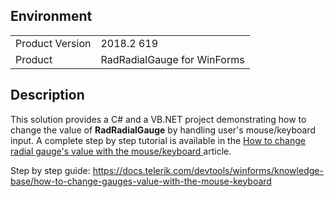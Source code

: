 ## Environment
<table>
	<tr>
		<td>Product Version</td>
		<td>2018.2 619</td>
	</tr>
	<tr>
		<td>Product</td>
		<td>RadRadialGauge for WinForms</td>
	</tr>
</table>


## Description 

This solution provides a C# and a VB.NET project demonstrating how to change the value of **RadRadialGauge** by handling user's mouse/keyboard input. A complete step by step tutorial is available in the [How to change radial gauge's value with the mouse/keyboard ](https://docs.telerik.com/devtools/winforms/knowledge-base/how-to-change-gauges-value-with-the-mouse-keyboard) article.

Step by step guide: https://docs.telerik.com/devtools/winforms/knowledge-base/how-to-change-gauges-value-with-the-mouse-keyboard